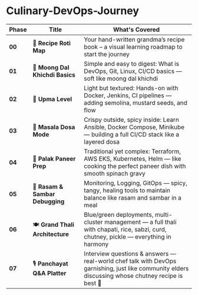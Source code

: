 # Culinary-DevOps-Journey

| Phase  | Title                            | What's Covered                                                                                                                                     |
| ------ | -------------------------------- | -------------------------------------------------------------------------------------------------------------------------------------------------- |
| **00** | 📜 **Recipe Roti Map**           | Your hand-written grandma’s recipe book – a visual learning roadmap to start the journey                                                           |
| **01** | 🍲 **Moong Dal Khichdi Basics**  | Simple and easy to digest: What is DevOps, Git, Linux, CI/CD basics — soft like moong dal khichdi                                                  |
| **02** | 🍠 **Upma Level**                | Light but textured: Hands-on with Docker, Jenkins, CI pipelines — adding semolina, mustard seeds, and flow                                         |
| **03** | 🍛 **Masala Dosa Mode**          | Crispy outside, spicy inside: Learn Ansible, Docker Compose, Minikube — building a full CI/CD stack like a layered dosa                            |
| **04** | 🌿 **Palak Paneer Prep**         | Traditional yet complex: Terraform, AWS EKS, Kubernetes, Helm — like cooking the perfect paneer dish with smooth spinach gravy                     |
| **05** | 🍅 **Rasam & Sambar Debugging**  | Monitoring, Logging, GitOps — spicy, tangy, healing tools to maintain balance like rasam and sambar in a meal                                      |
| **06** | 🍽️ **Grand Thali Architecture** | Blue/green deployments, multi-cluster management — a full thali with chapati, rice, sabzi, curd, chutney, pickle — everything in harmony           |
| **07** | 🎙️ **Panchayat Q\&A Platter**   | Interview questions & answers — real-world chef talk with DevOps garnishing, just like community elders discussing whose chutney recipe is best 🫶 |
